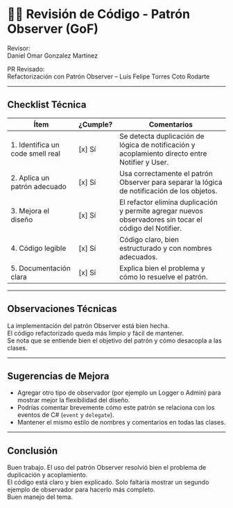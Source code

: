 # 🧑‍💻 Revisión de Código - Patrón Observer (GoF)

 Revisor:  
Daniel Omar Gonzalez Martinez 

 PR Revisado:  
Refactorización con Patrón Observer – Luis Felipe Torres Coto Rodarte

---

##  Checklist Técnica

| Ítem | ¿Cumple? | Comentarios |
|------|-----------|-------------|
| 1. Identifica un code smell real | [x] Sí | Se detecta duplicación de lógica de notificación y acoplamiento directo entre Notifier y User. |
| 2. Aplica un patrón adecuado | [x] Sí | Usa correctamente el patrón Observer para separar la lógica de notificación de los objetos. |
| 3. Mejora el diseño | [x] Sí | El refactor elimina duplicación y permite agregar nuevos observadores sin tocar el código del Notifier. |
| 4. Código legible | [x] Sí | Código claro, bien estructurado y con nombres adecuados. |
| 5. Documentación clara | [x] Sí | Explica bien el problema y cómo lo resuelve el patrón. |

---

##  Observaciones Técnicas
La implementación del patrón Observer está bien hecha.  
El código refactorizado queda más limpio y fácil de mantener.  
Se nota que se entiende bien el objetivo del patrón y cómo desacopla a las clases.

---

##  Sugerencias de Mejora
- Agregar otro tipo de observador (por ejemplo un Logger o Admin) para mostrar mejor la flexibilidad del diseño.  
- Podrías comentar brevemente cómo este patrón se relaciona con los eventos de C# (`event` y `delegate`).  
- Mantener el mismo estilo de nombres y comentarios en todas las clases.

---

##  Conclusión
Buen trabajo. El uso del patrón Observer resolvió bien el problema de duplicación y acoplamiento.  
El código está claro y bien explicado. Solo faltaría mostrar un segundo ejemplo de observador para hacerlo más completo.  
Buen manejo del tema.
